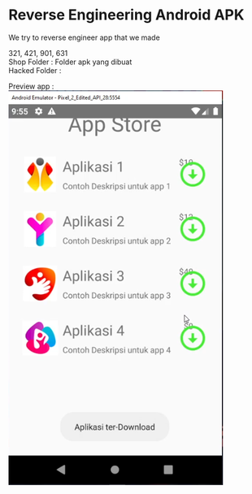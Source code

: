 # Reverse Engineering Android APK
We try to reverse engineer app that we made 

321, 421, 901, 631 </br>
Shop Folder : Folder apk yang dibuat</br>
Hacked Folder : 

Preview app : </br>
![alt text](https://github.com/andrewcortez1/reverse_engineering/blob/main/preview_images/realApp_Downloaded.PNG)
